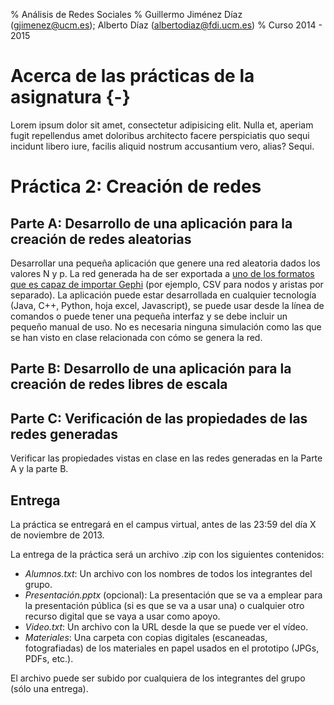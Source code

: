 % Análisis de Redes Sociales
% Guillermo Jiménez Díaz (gjimenez@ucm.es); Alberto Díaz (albertodiaz@fdi.ucm.es)
% Curso 2014 - 2015

# Acerca de las prácticas de la asignatura {-}

Lorem ipsum dolor sit amet, consectetur adipisicing elit. Nulla et, aperiam fugit repellendus amet doloribus architecto facere perspiciatis quo sequi incidunt libero iure, facilis aliquid nostrum accusantium vero, alias? Sequi.

# Práctica 2: Creación de redes


## Parte A: Desarrollo de una aplicación para la creación de redes aleatorias

Desarrollar una pequeña aplicación que genere una red aleatoria dados los valores N y p. La red generada ha de ser exportada a [uno de los formatos que es capaz de importar Gephi](http://gephi.github.io/users/supported-graph-formats/) (por ejemplo, CSV para nodos y aristas por separado). La aplicación puede estar desarrollada en cualquier tecnología (Java, C++, Python, hoja excel, Javascript), se puede usar desde la línea de comandos o puede tener una pequeña interfaz y se debe incluir un pequeño manual de uso. No es necesaria ninguna simulación como las que se han visto en clase relacionada con cómo se genera la red.

## Parte B: Desarrollo de una aplicación para la creación de redes libres de escala

## Parte C: Verificación de las propiedades de las redes generadas

Verificar las propiedades vistas en clase en las redes generadas en la Parte A y la parte B.

## Entrega

La práctica se entregará en el campus virtual, antes de las 23:59 del día X de noviembre de 2013. 

La entrega de la práctica será un archivo .zip con los siguientes contenidos:

* _Alumnos.txt_: Un archivo con los nombres de todos los integrantes del grupo.
* _Presentación.pptx_ (opcional): La presentación que se va a emplear para la presentación pública (si es que se va a usar una) o cualquier otro recurso digital que se vaya a usar como apoyo.
* _Video.txt_: Un archivo con la URL desde la que se puede ver el vídeo.
* _Materiales_: Una carpeta con copias digitales (escaneadas, fotografiadas) de los materiales en papel usados en el prototipo (JPGs, PDFs, etc.).

El archivo puede ser subido por cualquiera de los integrantes del grupo (sólo una entrega).
